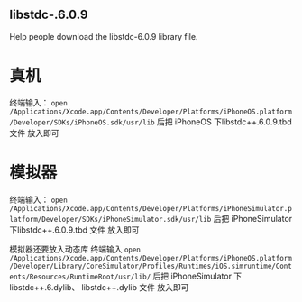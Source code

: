 ## libstdc-.6.0.9

Help people download the libstdc-6.0.9 library file.


 # 真机   
 终端输入：  `open /Applications/Xcode.app/Contents/Developer/Platforms/iPhoneOS.platform/Developer/SDKs/iPhoneOS.sdk/usr/lib`
 后把 iPhoneOS 下libstdc++.6.0.9.tbd 文件 放入即可
 
 # 模拟器
 终端输入：  `open /Applications/Xcode.app/Contents/Developer/Platforms/iPhoneSimulator.platform/Developer/SDKs/iPhoneSimulator.sdk/usr/lib`
 后把 iPhoneSimulator 下libstdc++.6.0.9.tbd 文件 放入即可
 
 模拟器还要放入动态库 终端输入 `open /Applications/Xcode.app/Contents/Developer/Platforms/iPhoneOS.platform/Developer/Library/CoreSimulator/Profiles/Runtimes/iOS.simruntime/Contents/Resources/RuntimeRoot/usr/lib/`
 后把 iPhoneSimulator 下libstdc++.6.dylib、 libstdc++.dylib 文件 放入即可
